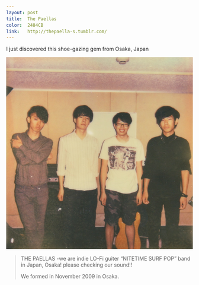 ```yaml
---
layout: post
title:  The Paellas
color:  2484CB
link:   http://thepaella-s.tumblr.com/
---
```


I just discovered this shoe-gazing gem from Osaka, Japan

<div class="img-wrapper">
  <img src="/img/the-paellas.jpg">
</div>

  > THE PAELLAS -we are indie LO-Fi guiter “NITETIME SURF POP” band in Japan,
  > Osaka! please checking our sound!!
  >
  > We formed in November 2009 in Osaka.

<div class="embed" data-url="https://soundcloud.com/thepaella-s/long-night-comes">

</div>

<div class="embed" data-url="https://soundcloud.com/thepaella-s/distance">

</div>

